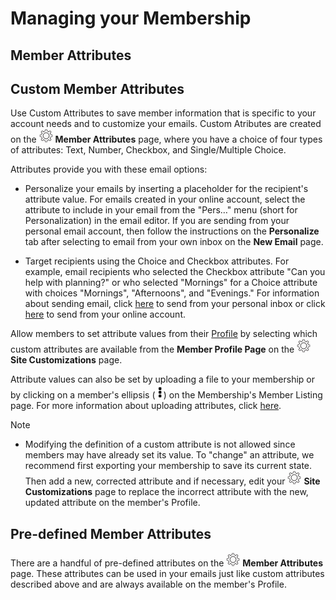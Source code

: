 # Managing your Membership

<span id="gv-2members-4membersattributes"></span>
## Member Attributes

## Custom Member Attributes

Use Custom Attributes to save member information that is specific to your account needs and to customize your emails.  Custom Atributes are created on the <img src="/docimages/transparent-gear-icon.png" height="22"> **Member Attributes** page, where you have a choice of four types of attributes:  Text, Number, Checkbox, and Single/Multiple Choice.

Attributes provide you with these email options:

* Personalize your emails by inserting a placeholder for the recipient's
attribute value.
For emails created in your online account, select the attribute to include in your email from the "Pers…" menu (short
for Personalization) in the email editor.
If you are sending from your personal email account, then follow the
instructions on the **Personalize** tab after selecting to email from your own inbox on the **New Email** page.

* Target recipients using the Choice and Checkbox attributes.
For example, email recipients who selected the Checkbox attribute "Can you help with planning?" or who selected "Mornings" for a Choice attribute with  choices "Mornings", "Afternoons", and "Evenings."  For information about sending email, click [here](/3-send/2-sendInbox.md?[LINK-QARGS-DOC]#gv-3send-2sendInbox) to send from your personal inbox or click [here](/3-send/1-sendOnline.md?[LINK-QARGS-DOC]#gv-3send-1sendOnline) to send from your online account.

Allow members to set attribute values from their [Profile](/2-members/5-membersProfile.md?[LINK-QARGS-DOC]#gv-2members-5membersprofile) by selecting which custom attributes are available from the **Member Profile Page** on the <img src="/docimages/transparent-gear-icon.png" height="22"> **Site Customizations** page. 

Attribute values can also be set by uploading a file to your membership or by clicking on a
member's ellipsis (<img src="/docimages/ellipsis.png" height="22">)
on the Membership's Member Listing page.  For more information about uploading attributes,
click [here](/2-members/1_2-membersAdd.md?[LINK-QARGS-DOC]#gv-2members-12membersAdd-uploading-member-attributes).

Note

* Modifying the definition of a custom attribute is not allowed since members may have already set its value.  To "change" an attribute, we recommend first exporting your membership to save its current state.  Then add a new, corrected attribute and if necessary, edit your <img src="/docimages/transparent-gear-icon.png" height="22"> **Site Customizations** page to replace the incorrect attribute with the new, updated attribute on the member's Profile.

## Pre-defined Member Attributes

There are a handful of pre-defined attributes on the <img src="/docimages/transparent-gear-icon.png" height="22"> **Member Attributes** page.  These attributes can be used in your emails just like custom attributes described above and are always available on the member's Profile.
